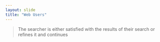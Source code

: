 ```yaml
---
layout: slide
title: "Web Users"
---
```

> The searcher is either satisfied with the results of their search or refines it and continues
